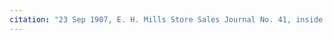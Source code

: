 ```yaml
---
citation: "23 Sep 1907, E. H. Mills Store Sales Journal No. 41, inside front cover, digital photograph of book owned by Brooktondale collector."
---
```


